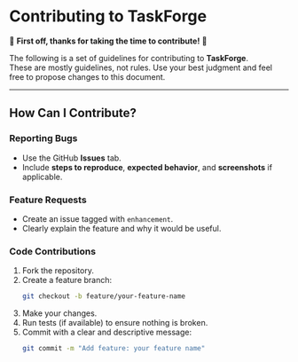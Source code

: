 # Contributing to TaskForge

🎉 **First off, thanks for taking the time to contribute!** 🎉

The following is a set of guidelines for contributing to **TaskForge**.  
These are mostly guidelines, not rules. Use your best judgment and feel free to propose changes to this document.

---

## **How Can I Contribute?**

### **Reporting Bugs**
- Use the GitHub **Issues** tab.
- Include **steps to reproduce**, **expected behavior**, and **screenshots** if applicable.

### **Feature Requests**
- Create an issue tagged with `enhancement`.
- Clearly explain the feature and why it would be useful.

### **Code Contributions**
1. Fork the repository.
2. Create a feature branch:  
   ```sh
   git checkout -b feature/your-feature-name
   ```
3. Make your changes.
4. Run tests (if available) to ensure nothing is broken.
5. Commit with a clear and descriptive message:
   ```sh
   git commit -m "Add feature: your feature name"
   ```

